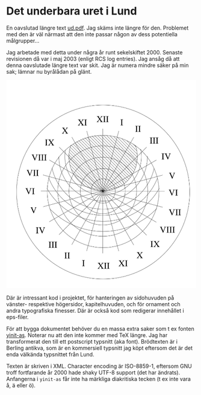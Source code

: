 # Det underbara uret i Lund

En oavslutad längre text [ud.pdf](ud.pdf).  Jag skäms inte längre för
den.  Problemet med den är väl närmast att den inte passar någon av
dess potentiella målgrupper...

Jag arbetade med detta under några år runt sekelskiftet 2000. Senaste
revisionen då var i maj 2003 (enligt RCS log entries). Jag ansåg då
att denna oavslutade längre text var skit. Jag är numera mindre säker
på min sak; lämnar nu byrålådan på glänt.

![astrolabium](astrolabium2.svg)

Där är intressant kod i projektet, för hanteringen av sidohuvuden på
vänster- respektive högersidor, kapitelhuvuden, och för ornament och
andra typografiska finesser. Där är också kod som redigerar innehållet
i eps-filer.

För att bygga dokumentet behöver du en massa extra saker som t ex
fonten [yinit-as](https://ctan.org/pkg/yinit-as?lang=en). Noterar nu
att den inte kommer med TeX längre. Jag har transformerat den till ett
postscript typsnitt (aka font). Brödtexten är i Berling antikva, som
är en kommersiell typsnitt jag köpt eftersom det är det enda välkända
typsnittet från Lund.

Texten är skriven i XML. Character encoding är ISO-8859-1, eftersom
GNU troff fortfarande år 2000 hade shaky UTF-8 support (det har
ändrats). Anfangerna i `yinit-as` får inte ha märkliga diakritiska
tecken (t ex inte vara å, ä eller ö).
